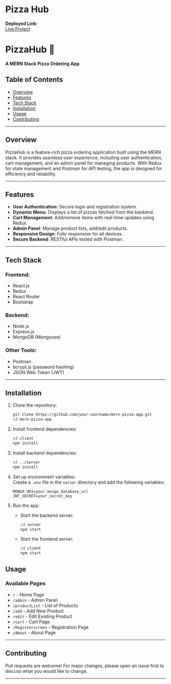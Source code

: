 # Pizza Hub

**Deployed Link:**  
[Live Project](https://pizza-hub-six.vercel.app/)

# PizzaHub 🍕  
**A MERN Stack Pizza Ordering App**

## Table of Contents
- [Overview](#overview)
- [Features](#features)
- [Tech Stack](#tech-stack)
- [Installation](#installation)
- [Usage](#usage)
- [Contributing](#contributing)

---

## Overview  
PizzaHub is a feature-rich pizza ordering application built using the MERN stack. It provides seamless user experience, including user authentication, cart management, and an admin panel for managing products. With Redux for state management and Postman for API testing, the app is designed for efficiency and reliability.

---

## Features  
- **User Authentication**: Secure login and registration system.  
- **Dynamic Menu**: Displays a list of pizzas fetched from the backend.  
- **Cart Management**: Add/remove items with real-time updates using Redux.  
- **Admin Panel**: Manage product lists, add/edit products.  
- **Responsive Design**: Fully responsive for all devices.  
- **Secure Backend**: RESTful APIs tested with Postman.  

---

## Tech Stack  
### Frontend:  
- React.js  
- Redux  
- React Router  
- Bootstrap  

### Backend:  
- Node.js  
- Express.js  
- MongoDB (Mongoose)  

### Other Tools:  
- Postman  
- bcrypt.js (password hashing)  
- JSON Web Token (JWT)  

---

## Installation  

1. Clone the repository:  
   ```bash
   git clone https://github.com/your-username/mern-pizza-app.git
   cd mern-pizza-app
   ```

2. Install frontend dependencies:  
   ```bash
   cd client
   npm install
   ```

3. Install backend dependencies:  
   ```bash
   cd ../server
   npm install
   ```

4. Set up environment variables:  
   Create a `.env` file in the `server` directory and add the following variables:  
   ```env
   MONGO_URI=your_mongo_database_url
   JWT_SECRET=your_secret_key
   ```

5. Run the app:  
   - Start the backend server:  
     ```bash
     cd server
     npm start
     ```
   - Start the frontend server:  
     ```bash
     cd client
     npm start
     ```


## Usage  

### Available Pages  
- `/` - Home Page  
- `/admin` - Admin Panel  
- `/productList` - List of Products  
- `/add` - Add New Product  
- `/edit` - Edit Existing Product  
- `/cart` - Cart Page  
- `/Registerscreen` - Registration Page  
- `/About` - About Page  

---

## Contributing  
Pull requests are welcome! For major changes, please open an issue first to discuss what you would like to change.

---

